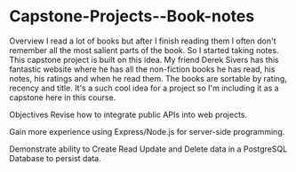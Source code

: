 # Capstone-Projects--Book-notes

Overview
I read a lot of books but after I finish reading them I often don't remember all the most salient parts of the book. So I started taking notes. This capstone project is built on this idea. My friend Derek Sivers has this fantastic website where he has all the non-fiction books he has read, his notes, his ratings and when he read them. The books are sortable by rating, recency and title. It's a such cool idea for a project so I'm including it as a capstone here in this course.

Objectives
Revise how to integrate public APIs into web projects.

Gain more experience using Express/Node.js for server-side programming.

Demonstrate ability to Create Read Update and Delete data in a PostgreSQL Database to persist data.
